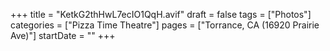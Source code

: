 +++
title = "KetkG2thHwL7ecIO1QqH.avif"
draft = false
tags = ["Photos"]
categories = ["Pizza Time Theatre"]
pages = ["Torrance, CA (16920 Prairie Ave)"]
startDate = ""
+++
